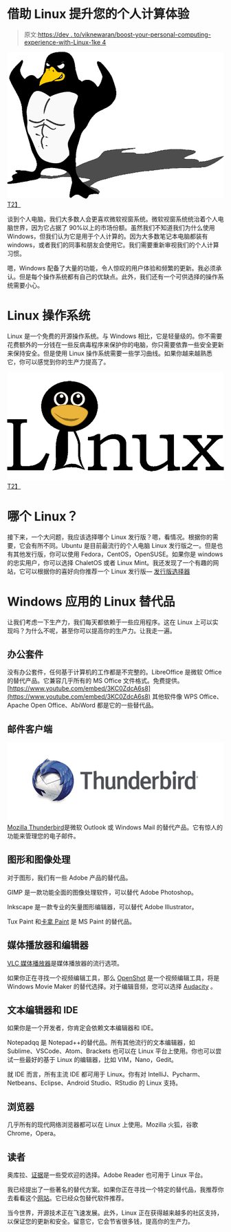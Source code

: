 # 借助 Linux 提升您的个人计算体验

> 原文:[https://dev . to/viknewaran/boost-your-personal-computing-experience-with-Linux-1ke 4](https://dev.to/vikneswaran/boost-your-personal-computing-experience-with-linux-1ke4)

[![Linux](img/0876dc5a52f575e3184b5089562fe21f.png)T2】](https://res.cloudinary.com/practicaldev/image/fetch/s--zBwr51wu--/c_limit%2Cf_auto%2Cfl_progressive%2Cq_auto%2Cw_880/https://miro.medium.com/max/1280/1%2AhxIrOHuVp27f0p-kp0WJXg.png)

谈到个人电脑，我们大多数人会更喜欢微软视窗系统。微软视窗系统统治着个人电脑世界，因为它占据了 90%以上的市场份额。虽然我们不知道我们为什么使用 Windows，但我们认为它是用于个人计算的。因为大多数笔记本电脑都装有 windows，或者我们的同事和朋友会使用它。我们需要重新审视我们的个人计算习惯。

嗯，Windows 配备了大量的功能，令人惊叹的用户体验和频繁的更新。我必须承认。但是每个操作系统都有自己的优缺点。此外，我们还有一个可供选择的操作系统需要小心。

# [](#linux-operating-system)Linux 操作系统

Linux 是一个免费的开源操作系统。与 Windows 相比，它是轻量级的。你不需要花费额外的一分钱在一些反病毒程序来保护你的电脑，你只需要依靠一些安全更新来保持安全。但是使用 Linux 操作系统需要一些学习曲线。如果你越来越熟悉它，你可以感觉到你的生产力提高了。

[![Linux](img/d810e19b56a43d518cbfcb493721aac7.png)T2】](https://res.cloudinary.com/practicaldev/image/fetch/s--XEMu2pN3--/c_limit%2Cf_auto%2Cfl_progressive%2Cq_auto%2Cw_880/https://miro.medium.com/max/1280/1%2AgV7MvD5-Eo4ackzsgNFkHg.png)

# [](#which-linux)哪个 Linux？

接下来，一个大问题，我应该选择哪个 Linux 发行版？嗯，看情况。根据你的需要，它会有所不同。Ubuntu 是目前最流行的个人电脑 Linux 发行版之一。但是也有其他发行版，你可以使用 Fedora，CentOS，OpenSUSE。如果你是 windows 的忠实用户，你可以选择 ChaletOS 或者 Linux Mint。我还发现了一个有趣的网站，它可以根据你的喜好向你推荐一个 Linux 发行版— [发行版选择器](https://distrochooser.de/en)

# Windows 应用的 Linux 替代品

让我们考虑一下生产力，我们每天都依赖于一些应用程序。这在 Linux 上可以实现吗？为什么不呢，甚至你可以提高你的生产力。让我走一遍。

## [](#office-suite)办公套件

没有办公套件，任何基于计算机的工作都是不完整的。LibreOffice 是微软 Office 的替代产品。它兼容几乎所有的 MS Office 文件格式。免费提供。
[https://www.youtube.com/embed/3KC0ZdcA6s8](https://www.youtube.com/embed/3KC0ZdcA6s8)
其他软件像 WPS Office、Apache Open Office、AbiWord 都是它的一些替代品。

## [](#email-client)邮件客户端

[![Thunderbird](img/9d9afca85e72abac5c034808cabc49c0.png)](https://res.cloudinary.com/practicaldev/image/fetch/s--FgTclEnJ--/c_limit%2Cf_auto%2Cfl_progressive%2Cq_auto%2Cw_880/https://miro.medium.com/max/1024/1%2A3QwieP3Q5Uuz_LT8t6xrhw.jpeg)
[Mozilla Thunderbird](https://www.thunderbird.net/en-US/)是微软 Outlook 或 Windows Mail 的替代产品。它有惊人的功能来管理您的电子邮件。

## [](#graphics-and-image-processing)图形和图像处理

对于图形，我们有一些 Adobe 产品的替代品。

GIMP 是一款功能全面的图像处理软件，可以替代 Adobe Photoshop。

Inkscape 是一款专业的矢量图形编辑器，可以替代 Adobe Illustrator。

Tux Paint 和[卡拿 Paint](http://kolourpaint.sourceforge.net/) 是 MS Paint 的替代品。

## [](#media-players-and-editors)媒体播放器和编辑器

[VLC 媒体播放器](https://www.videolan.org/vlc/)是媒体播放器的流行选项。

如果你正在寻找一个视频编辑工具，那么 [OpenShot](https://www.openshot.org/) 是一个视频编辑工具，将是 Windows Movie Maker 的替代选择。对于编辑音频，您可以选择 [Audacity](https://www.audacityteam.org/) 。

## [](#text-editors-and-ide)文本编辑器和 IDE

如果你是一个开发者，你肯定会依赖文本编辑器和 IDE。

Notepadqq 是 Notepad++的替代品。所有其他流行的文本编辑器，如 Sublime、VSCode、Atom、Brackets 也可以在 Linux 平台上使用。你也可以尝试一些最好的基于 Linux 的编辑器，比如 VIM，Nano，Gedit。

就 IDE 而言，所有主流 IDE 都可用于 Linux。你有对 IntelliJ、Pycharm、Netbeans、Eclipse、Android Studio、RStudio 的 Linux 支持。

## [](#browsers)浏览器

几乎所有的现代网络浏览器都可以在 Linux 上使用。Mozilla 火狐，谷歌 Chrome，Opera。

## [](#readers)读者

奥库拉、[证据](https://wiki.gnome.org/action/show/Apps/Evince)是一些受欢迎的选择。Adobe Reader 也可用于 Linux 平台。

我已经提出了一些著名的替代方案。如果你正在寻找一个特定的替代品，我推荐你去看看这个[网站](https://alternativeto.net)。它已经众包替代软件推荐。

当今世界，开源技术正在飞速发展。此外，Linux 正在获得越来越多的社区支持，以保证您的更新和安全。留意它，它会节省很多钱，提高你的生产力。